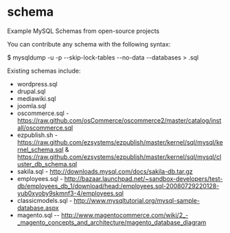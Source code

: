 schema
======

Example MySQL Schemas from open-source projects

You can contribute any schema with the following syntax:

$ mysqldump -u<user> -p --skip-lock-tables --no-data --databases <schema> > <schema>.sql


Existing schemas include:

- wordpress.sql
- drupal.sql
- mediawiki.sql
- joomla.sql
- oscommerce.sql - https://raw.github.com/osCommerce/oscommerce2/master/catalog/install/oscommerce.sql
- ezpublish.sh - https://raw.github.com/ezsystems/ezpublish/master/kernel/sql/mysql/kernel_schema.sql & https://raw.github.com/ezsystems/ezpublish/master/kernel/sql/mysql/cluster_db_schema.sql 
- sakila.sql - http://downloads.mysql.com/docs/sakila-db.tar.gz
- employees.sql - http://bazaar.launchpad.net/~sandbox-developers/test-db/employees_db_1/download/head:/employees.sql-20080729220128-yub0xyoby9skmnf3-4/employees.sql
- classicmodels.sql - http://www.mysqltutorial.org/mysql-sample-database.aspx
- magento.sql -- http://www.magentocommerce.com/wiki/2_-_magento_concepts_and_architecture/magento_database_diagram
